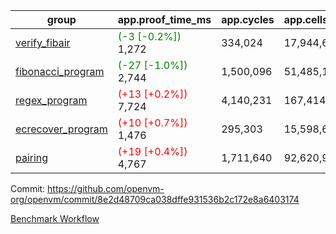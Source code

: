 | group | app.proof_time_ms | app.cycles | app.cells_used | leaf.proof_time_ms | leaf.cycles | leaf.cells_used |
| -- | -- | -- | -- | -- | -- | -- |
| [verify_fibair](https://github.com/openvm-org/openvm/blob/benchmark-results/benchmarks-pr/1494/verify_fibair-8e2d48709ca038dffe931536b2c172e8a6403174.md) |<span style='color: green'>(-3 [-0.2%])</span> 1,272 |  334,024 |  17,944,651 |- | - | - |
| [fibonacci_program](https://github.com/openvm-org/openvm/blob/benchmark-results/benchmarks-pr/1494/fibonacci-8e2d48709ca038dffe931536b2c172e8a6403174.md) |<span style='color: green'>(-27 [-1.0%])</span> 2,744 |  1,500,096 |  51,485,167 |- | - | - |
| [regex_program](https://github.com/openvm-org/openvm/blob/benchmark-results/benchmarks-pr/1494/regex-8e2d48709ca038dffe931536b2c172e8a6403174.md) |<span style='color: red'>(+13 [+0.2%])</span> 7,724 |  4,140,231 |  167,414,951 |- | - | - |
| [ecrecover_program](https://github.com/openvm-org/openvm/blob/benchmark-results/benchmarks-pr/1494/ecrecover-8e2d48709ca038dffe931536b2c172e8a6403174.md) |<span style='color: red'>(+10 [+0.7%])</span> 1,476 |  295,303 |  15,598,665 |- | - | - |
| [pairing](https://github.com/openvm-org/openvm/blob/benchmark-results/benchmarks-pr/1494/pairing-8e2d48709ca038dffe931536b2c172e8a6403174.md) |<span style='color: red'>(+19 [+0.4%])</span> 4,767 |  1,711,640 |  92,620,923 |- | - | - |


Commit: https://github.com/openvm-org/openvm/commit/8e2d48709ca038dffe931536b2c172e8a6403174

[Benchmark Workflow](https://github.com/openvm-org/openvm/actions/runs/13976937053)

